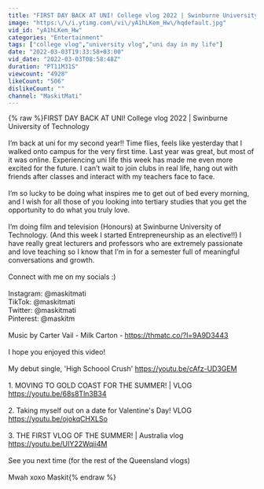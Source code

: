 ```yaml
---
title: "FIRST DAY BACK AT UNI! College vlog 2022 | Swinburne University of Technology"
image: "https:\/\/i.ytimg.com\/vi\/yA1hLKem_Hw\/hqdefault.jpg"
vid_id: "yA1hLKem_Hw"
categories: "Entertainment"
tags: ["college vlog","university vlog","uni day in my life"]
date: "2022-03-03T19:33:58+03:00"
vid_date: "2022-03-03T08:58:48Z"
duration: "PT11M31S"
viewcount: "4928"
likeCount: "506"
dislikeCount: ""
channel: "MaskitMati"
---
```

{% raw %}FIRST DAY BACK AT UNI! College vlog 2022 | Swinburne University of Technology <br /><br />I’m back at uni for my second year!! Time flies, feels like yesterday that I walked onto campus for the very first time. Last year was great, but most of it was online. Experiencing uni life this week has made me even more excited for the future. I can’t wait to join clubs in real life, hang out with friends after classes and interact with my teachers face to face. <br /><br />I’m so lucky to be doing what inspires me to get out of bed every morning, and I wish for all those of you looking into tertiary studies that you get the opportunity to do what you truly love. <br /><br />I’m doing film and television (Honours) at Swinburne University of Technology. (And this week I started Entrepreneurship as an elective!!) I have really great lecturers and professors who are extremely passionate and love teaching so I know that I’m in for a semester full of meaningful conversations and growth. <br /><br />Connect with me on my socials :)<br /><br />Instagram: @maskitmati<br />TikTok: @maskitmati<br />Twitter: @maskitmati<br />Pinterest: @maskitm<br /><br />Music by Carter Vail - Milk Carton - <a rel="nofollow" target="blank" href="https://thmatc.co/?l=9A9D3443">https://thmatc.co/?l=9A9D3443</a><br /><br />I hope you enjoyed this video!<br /><br />My debut single, 'High Schoool Crush' <a rel="nofollow" target="blank" href="https://youtu.be/cAfz-UD3GEM">https://youtu.be/cAfz-UD3GEM</a><br /><br />1. MOVING TO GOLD COAST FOR THE SUMMER! | VLOG<br /><a rel="nofollow" target="blank" href="https://youtu.be/68s8Tln3B34">https://youtu.be/68s8Tln3B34</a><br /><br />2. Taking myself out on a date for Valentine's Day! VLOG<br /><a rel="nofollow" target="blank" href="https://youtu.be/ojokqCHXLSo">https://youtu.be/ojokqCHXLSo</a><br /><br />3. THE FIRST VLOG OF THE SUMMER! | Australia vlog<br /><a rel="nofollow" target="blank" href="https://youtu.be/UIY22Wqii4M">https://youtu.be/UIY22Wqii4M</a><br /><br />See you next time (for the rest of the Queensland vlogs)<br /><br />Mwah xoxo Maskit{% endraw %}
